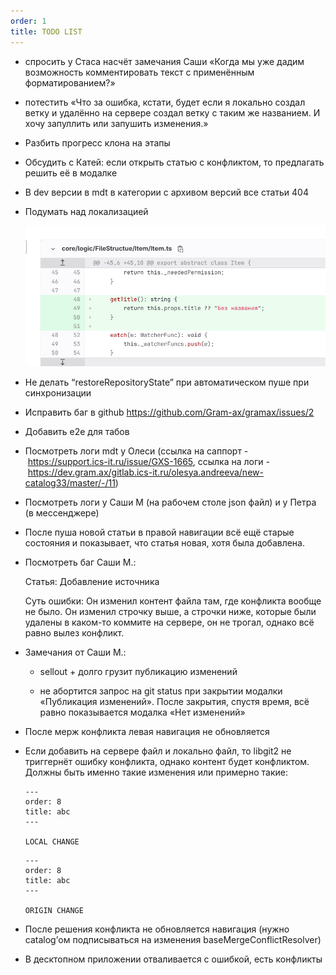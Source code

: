 ```yaml
---
order: 1
title: TODO LIST
---
```


-  спросить у Стаса насчёт замечания Саши «Когда мы уже дадим возможность комментировать текст с применённым форматированием?»

-  потестить «Что за ошибка, кстати, будет если я локально создал ветку и удалённо на сервере создал ветку с таким же названием. И хочу запуллить или запушить изменения.»

-  Разбить прогресс клона на этапы

-  Обсудить с Катей: если открыть статью с конфликтом, то предлагать решить её в модалке

-  В dev версии в mdt в категории с архивом версий все статьи 404

-  Подумать над локализацией

   ![](./todo_1.png)

-  Не делать “restoreRepositoryState” при автоматическом пуше при синхронизации

-  Исправить баг в github <https://github.com/Gram-ax/gramax/issues/2>

-  Добавить e2e для табов

-  Посмотреть логи mdt у Олеси (ссылка на саппорт - <https://support.ics-it.ru/issue/GXS-1665>, ссылка на логи - <https://dev.gram.ax/gitlab.ics-it.ru/olesya.andreeva/new-catalog33/master/-/11>)

-  Посмотреть логи у Саши М (на рабочем столе json файл) и у Петра (в мессенджере)

-  После пуша новой статьи в правой навигации всё ещё старые состояния и показывает, что статья новая, хотя была добавлена.

-  Посмотреть баг Саши М.:

   Статья: Добавление источника

   Суть ошибки: Он изменил контент файла там, где конфликта вообще не было. Он изменил строчку выше, а строчки ниже, которые были удалены в каком-то коммите на сервере, он не трогал, однако всё равно вылез конфликт.

-  Замечания от Саши М.:

   -  sellout + долго грузит публикацию изменений

   -  не абортится запрос на git status при закрытии модалки «Публикация изменений». После закрытия, спустя время, всё равно показывается модалка «Нет изменений»

-  После мерж конфликта левая навигация не обновляется

-  Если добавить на сервере файл и локально файл, то libgit2 не триггернёт ошибку конфликта, однако контент будет конфликтом. Должны быть именно такие изменения или примерно такие:

   ```
   --- 
   order: 8 
   title: abc
   --- 
   
   LOCAL CHANGE
   ```

   ```
   --- 
   order: 8 
   title: abc
   --- 
   
   ORIGIN CHANGE
   ```

-  После решения конфликта не обновляется навигация (нужно catalog’ом подписываться на изменения baseMergeConflictResolver)

-  В десктопном приложении отваливается с ошибкой, есть конфликты